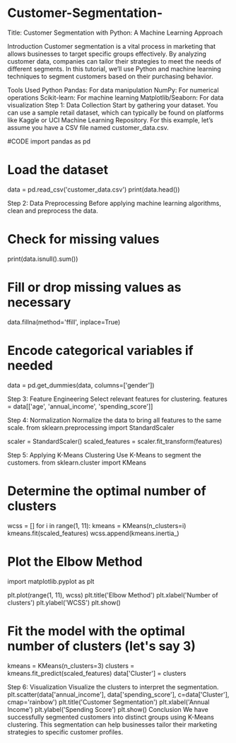 # Customer-Segmentation-

Title: Customer Segmentation with Python: A Machine Learning Approach

Introduction
Customer segmentation is a vital process in marketing that allows businesses to target specific groups effectively. By analyzing customer data, companies can tailor their strategies to meet the needs of different segments. In this tutorial, we’ll use Python and machine learning techniques to segment customers based on their purchasing behavior.

Tools Used
Python
Pandas: For data manipulation
NumPy: For numerical operations
Scikit-learn: For machine learning
Matplotlib/Seaborn: For data visualization
Step 1: Data Collection
Start by gathering your dataset. You can use a sample retail dataset, which can typically be found on platforms like Kaggle or UCI Machine Learning Repository. For this example, let’s assume you have a CSV file named customer_data.csv.

#CODE
import pandas as pd
# Load the dataset
data = pd.read_csv('customer_data.csv')
print(data.head())

Step 2: Data Preprocessing
Before applying machine learning algorithms, clean and preprocess the data.
# Check for missing values
print(data.isnull().sum())

# Fill or drop missing values as necessary
data.fillna(method='ffill', inplace=True)

# Encode categorical variables if needed
data = pd.get_dummies(data, columns=['gender'])

Step 3: Feature Engineering
Select relevant features for clustering.
features = data[['age', 'annual_income', 'spending_score']]

Step 4: Normalization
Normalize the data to bring all features to the same scale.
from sklearn.preprocessing import StandardScaler

scaler = StandardScaler()
scaled_features = scaler.fit_transform(features)

Step 5: Applying K-Means Clustering
Use K-Means to segment the customers.
from sklearn.cluster import KMeans

# Determine the optimal number of clusters
wcss = []
for i in range(1, 11):
    kmeans = KMeans(n_clusters=i)
    kmeans.fit(scaled_features)
    wcss.append(kmeans.inertia_)

# Plot the Elbow Method
import matplotlib.pyplot as plt

plt.plot(range(1, 11), wcss)
plt.title('Elbow Method')
plt.xlabel('Number of clusters')
plt.ylabel('WCSS')
plt.show()

# Fit the model with the optimal number of clusters (let's say 3)
kmeans = KMeans(n_clusters=3)
clusters = kmeans.fit_predict(scaled_features)
data['Cluster'] = clusters

Step 6: Visualization
Visualize the clusters to interpret the segmentation.
plt.scatter(data['annual_income'], data['spending_score'], c=data['Cluster'], cmap='rainbow')
plt.title('Customer Segmentation')
plt.xlabel('Annual Income')
plt.ylabel('Spending Score')
plt.show()
Conclusion
We have successfully segmented customers into distinct groups using K-Means clustering. This segmentation can help businesses tailor their marketing strategies to specific customer profiles.




